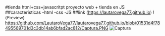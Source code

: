 #tienda html+css+javascritpt
proyecto web + tienda en JS
##caracteristicas
-html
-css
-JS
##link
(https://lautarovega77.github.io)
!(Preview) https://github.com/LautaroVega77/lautarovega77.github.io/blob/01531d4f78495569701d3c3db14ab6bfad2ac812/Captura.PNG
![Captura](https://github.com/user-attachments/assets/7d497eb5-5305-4537-8577-79e65a0cdd6a)
